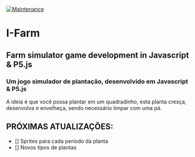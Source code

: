 [![Maintenance](https://img.shields.io/badge/Maintained%3F-no-red.svg)](https://bitbucket.org/lbesson/ansi-colors)

# I-Farm
## Farm simulator game development in Javascript & P5.js
### Um jogo simulador de plantação, desenvolvido em Javascript & P5.js

A ideia é que você possa plantar em um quadradinho, esta planta cresça, desenvolva e envelheça, sendo necessário limpar com uma pá.

## PRÓXIMAS ATUALIZAÇÕES:
- [] Sprites para cada período da planta
- [] Novos tipos de plantas
